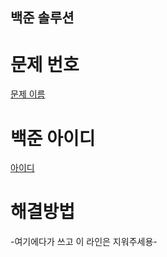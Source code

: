 ## 백준 솔루션

# 문제 번호
[문제 이름]("https://www.acmicpc.net/problem/문제번호")

# 백준 아이디
[아이디]("https://www.acmicpc.net/아이디")

# 해결방법
-여기에다가 쓰고 이 라인은 지워주세용-
